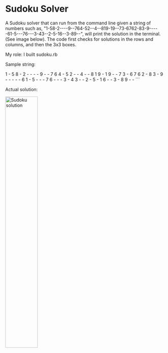 <h1>Sudoku Solver</h1>

<p>A Sudoku solver that can run from the command line given a string of numbers such as, "1-58-2----9--764-52--4--819-19--73-6762-83-9-----61-5---76---3-43--2-5-16--3-89--", will print the solution in the terminal. (See image below). The code first checks for solutions in the rows and columns, and then the 3x3 boxes.</p>

<p>My role: I built sudoku.rb</p>

<p>Sample string:</p>
  1 - 5 8 - 2 - - -
  - 9 - - 7 6 4 - 5
  2 - - 4 - - 8 1 9
  - 1 9 - - 7 3 - 6
  7 6 2 - 8 3 - 9 -
  - - - - 6 1 - 5 -
  - - 7 6 - - - 3 -
  4 3 - - 2 - 5 - 1
  6 - - 3 - 8 9 - -
  ```
<p>Actual solution:</p>
<img src="sudoku_solved.png" alt="Sudoku solution" height="45%" width="45%">